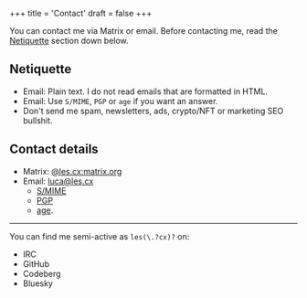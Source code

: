 +++
title = 'Contact'
draft = false
+++

You can contact me via Matrix or email. Before contacting me, read the [Netiquette](#netiquette) section down below.

## Netiquette

* Email: Plain text. I do not read emails that are formatted in HTML.
* Email: Use `S/MIME`, `PGP` or `age` if you want an answer.
* Don't send me spam, newsletters, ads, crypto/NFT or marketing SEO bullshit.

## Contact details

* Matrix: [@les.cx:matrix.org](https://matrix.to/#/@les.cx:matrix.org)
* Email: [luca@les.cx](mailto:luca@les.cx)
    * [S/MIME](#)
    * [PGP](/.well-known/openpgpkey/hu/wbp7trgro48kdyd9oi1ykze9zj5hpqwb)
    * [age](/.well-known/security.txt).

---

You can find me semi-active as `les(\.?cx)?` on:

* IRC
* GitHub
* Codeberg
* Bluesky